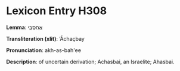 # Lexicon Entry H308

**Lemma**: אֲחַסְבַּי

**Transliteration (xlit)**: ʼĂchaçbay

**Pronunciation**: akh-as-bah'ee

**Description**:
of uncertain derivation; Achasbai, an Israelite; Ahasbai.
